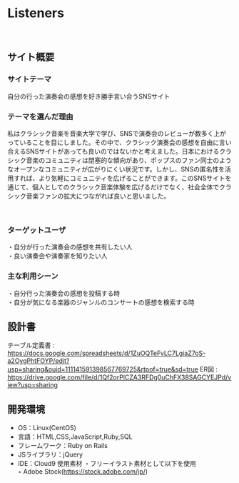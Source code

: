# Listeners
​

## サイト概要
### サイトテーマ
自分の行った演奏会の感想を好き勝手言い合うSNSサイト​

### テーマを選んだ理由
私はクラシック音楽を音楽大学で学び、SNSで演奏会のレビューが数多く上がっていることを目にしました。その中で、クラシック演奏会の感想を自由に言い合えるSNSサイトがあっても良いのではないかと考えました。日本におけるクラシック音楽のコミュニティは閉塞的な傾向があり、ポップスのファン同士のようなオープンなコミュニティが広がりにくい状況です。しかし、SNSの匿名性を活用すれば、より気軽にコミュニティを広げることができます。このSNSサイトを通じて、個人としてのクラシック音楽体験を広げるだけでなく、社会全体でクラシック音楽ファンの拡大につながれば良いと思いました。

​

### ターゲットユーザ
・自分が行った演奏会の感想を共有したい人  
・良い演奏会や演奏家を知りたい人​

### 主な利用シーン
・自分行った演奏会の感想を投稿する時  
・自分が気になる楽器のジャンルのコンサートの感想を検索する時​

## 設計書
テーブル定義書 : https://docs.google.com/spreadsheets/d/1ZuOQTeFvLC7LgiaZ7oS-a2OygPhtFOYP/edit?usp=sharing&ouid=111141591398567769725&rtpof=true&sd=true
ER図 : https://drive.google.com/file/d/1Qf2orPlCZA3RFDg0uChFX38SAGCYEJPd/view?usp=sharing

## 開発環境
- OS：Linux(CentOS)
- 言語：HTML,CSS,JavaScript,Ruby,SQL
- フレームワーク：Ruby on Rails
- JSライブラリ：jQuery
- IDE：Cloud9
使用素材
・フリーイラスト素材として以下を使用  
      ◦ Adobe Stock(https://stock.adobe.com/jp/)